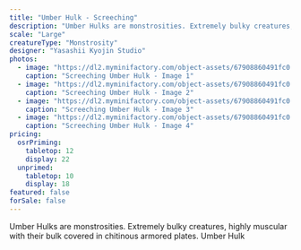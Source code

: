 ```yaml
---
title: "Umber Hulk - Screeching"
description: "Umber Hulks are monstrosities. Extremely bulky creatures, highly muscular with their bulk covered in chitinous armored plates. Umber Hulk"
scale: "Large"
creatureType: "Monstrosity"
designer: "Yasashii Kyojin Studio"
photos:
  - image: "https://dl2.myminifactory.com/object-assets/67908860491fc0.87479569/images/720X720-UmberHulk_02_PS.jpg"
    caption: "Screeching Umber Hulk - Image 1"
  - image: "https://dl2.myminifactory.com/object-assets/67908860491fc0.87479569/images/720X720-UmberHulk_02_C.jpg"
    caption: "Screeching Umber Hulk - Image 2"
  - image: "https://dl2.myminifactory.com/object-assets/67908860491fc0.87479569/images/720X720-UmberHulk_02_SCALE.jpg"
    caption: "Screeching Umber Hulk - Image 3"
  - image: "https://dl2.myminifactory.com/object-assets/67908860491fc0.87479569/images/720X720-UmberHulk_02_B.jpg"
    caption: "Screeching Umber Hulk - Image 4"
pricing:
  osrPriming:
    tabletop: 12
    display: 22
  unprimed:
    tabletop: 10
    display: 18
featured: false
forSale: false
---
```


Umber Hulks are monstrosities. Extremely bulky creatures, highly muscular with their bulk covered in chitinous armored plates. Umber Hulk